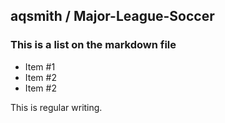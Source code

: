 ## aqsmith / Major-League-Soccer

### This is a list on the markdown file

* Item #1
* Item #2
* Item #2

This is regular writing.
